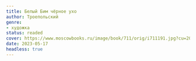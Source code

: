 ```yaml
---
title: Белый Бим чёрное ухо
author: Троепольский
genre:
- художка
status: readed
cover: https://www.moscowbooks.ru/image/book/711/orig/i711191.jpg?cu=20210119102505
date: 2023-05-17
headless: true
---
```


